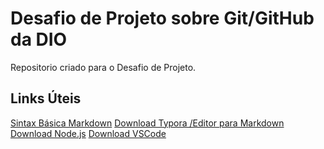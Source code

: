 # Desafio de Projeto sobre Git/GitHub da DIO
Repositorio criado para o Desafio de Projeto.

## Links Úteis
[Sintax Básica Markdown](https://www.markdownguide.org/getting-started/)
[Download Typora /Editor para Markdown](https://typora.io/)
[Download Node.js](https://nodejs.org/en/download/)
[Download VSCode](https://code.visualstudio.com/Download)
